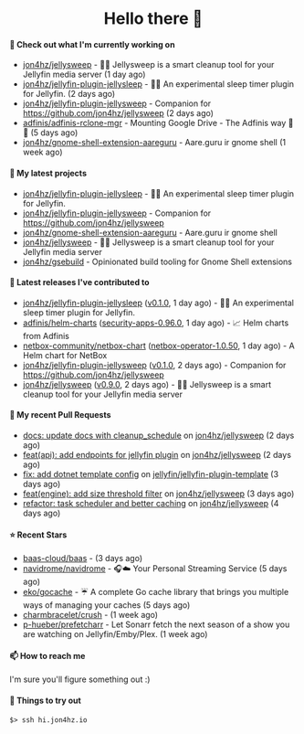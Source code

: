 <h1 align=center>Hello there 👋</h1>

#### 👷 Check out what I'm currently working on

- [jon4hz/jellysweep](https://github.com/jon4hz/jellysweep) - 🧹🪼 Jellysweep is a smart cleanup tool for your Jellyfin media server (1 day ago)
- [jon4hz/jellyfin-plugin-jellysleep](https://github.com/jon4hz/jellyfin-plugin-jellysleep) - 🪼💤 An experimental sleep timer plugin for Jellyfin. (2 days ago)
- [jon4hz/jellyfin-plugin-jellysweep](https://github.com/jon4hz/jellyfin-plugin-jellysweep) - Companion for https://github.com/jon4hz/jellysweep (2 days ago)
- [adfinis/adfinis-rclone-mgr](https://github.com/adfinis/adfinis-rclone-mgr) - Mounting Google Drive - The Adfinis way 🧙✨ (5 days ago)
- [jon4hz/gnome-shell-extension-aareguru](https://github.com/jon4hz/gnome-shell-extension-aareguru) - Aare.guru ir gnome shell (1 week ago)

#### 🌱 My latest projects

- [jon4hz/jellyfin-plugin-jellysleep](https://github.com/jon4hz/jellyfin-plugin-jellysleep) - 🪼💤 An experimental sleep timer plugin for Jellyfin.
- [jon4hz/jellyfin-plugin-jellysweep](https://github.com/jon4hz/jellyfin-plugin-jellysweep) - Companion for https://github.com/jon4hz/jellysweep
- [jon4hz/gnome-shell-extension-aareguru](https://github.com/jon4hz/gnome-shell-extension-aareguru) - Aare.guru ir gnome shell
- [jon4hz/jellysweep](https://github.com/jon4hz/jellysweep) - 🧹🪼 Jellysweep is a smart cleanup tool for your Jellyfin media server
- [jon4hz/gsebuild](https://github.com/jon4hz/gsebuild) - Opinionated build tooling for Gnome Shell extensions

#### 🔭 Latest releases I've contributed to

- [jon4hz/jellyfin-plugin-jellysleep](https://github.com/jon4hz/jellyfin-plugin-jellysleep) ([v0.1.0](https://github.com/jon4hz/jellyfin-plugin-jellysleep/releases/tag/v0.1.0), 1 day ago) - 🪼💤 An experimental sleep timer plugin for Jellyfin.
- [adfinis/helm-charts](https://github.com/adfinis/helm-charts) ([security-apps-0.96.0](https://github.com/adfinis/helm-charts/releases/tag/security-apps-0.96.0), 1 day ago) - 📈 Helm charts from Adfinis
- [netbox-community/netbox-chart](https://github.com/netbox-community/netbox-chart) ([netbox-operator-1.0.50](https://github.com/netbox-community/netbox-chart/releases/tag/netbox-operator-1.0.50), 1 day ago) - A Helm chart for NetBox
- [jon4hz/jellyfin-plugin-jellysweep](https://github.com/jon4hz/jellyfin-plugin-jellysweep) ([v0.1.0](https://github.com/jon4hz/jellyfin-plugin-jellysweep/releases/tag/v0.1.0), 2 days ago) - Companion for https://github.com/jon4hz/jellysweep
- [jon4hz/jellysweep](https://github.com/jon4hz/jellysweep) ([v0.9.0](https://github.com/jon4hz/jellysweep/releases/tag/v0.9.0), 2 days ago) - 🧹🪼 Jellysweep is a smart cleanup tool for your Jellyfin media server

#### 🔨 My recent Pull Requests

- [docs: update docs with cleanup_schedule](https://github.com/jon4hz/jellysweep/pull/25) on [jon4hz/jellysweep](https://github.com/jon4hz/jellysweep) (2 days ago)
- [feat(api): add endpoints for jellyfin plugin](https://github.com/jon4hz/jellysweep/pull/24) on [jon4hz/jellysweep](https://github.com/jon4hz/jellysweep) (2 days ago)
- [fix: add dotnet template config](https://github.com/jellyfin/jellyfin-plugin-template/pull/81) on [jellyfin/jellyfin-plugin-template](https://github.com/jellyfin/jellyfin-plugin-template) (3 days ago)
- [feat(engine): add size threshold filter](https://github.com/jon4hz/jellysweep/pull/22) on [jon4hz/jellysweep](https://github.com/jon4hz/jellysweep) (3 days ago)
- [refactor: task scheduler and better caching](https://github.com/jon4hz/jellysweep/pull/21) on [jon4hz/jellysweep](https://github.com/jon4hz/jellysweep) (4 days ago)

#### ⭐ Recent Stars

- [baas-cloud/baas](https://github.com/baas-cloud/baas) -  (3 days ago)
- [navidrome/navidrome](https://github.com/navidrome/navidrome) - 🎧☁️ Your Personal Streaming Service (5 days ago)
- [eko/gocache](https://github.com/eko/gocache) - ☔️ A complete Go cache library that brings you multiple ways of managing your caches (5 days ago)
- [charmbracelet/crush](https://github.com/charmbracelet/crush) -  (1 week ago)
- [p-hueber/prefetcharr](https://github.com/p-hueber/prefetcharr) - Let Sonarr fetch the next season of a show you are watching on Jellyfin/Emby/Plex. (1 week ago)

#### 📫 How to reach me
I'm sure you'll figure something out :)

#### 👀 Things to try out
```
$> ssh hi.jon4hz.io
```